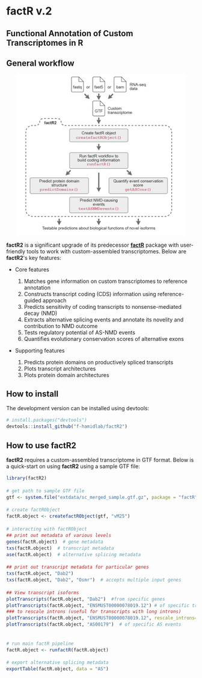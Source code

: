 # **factR v.2**

## Functional Annotation of Custom Transcriptomes in R

## General workflow
<p align="center">
  <img src="man/figures/factR2.png" width="450"/>
</p>

**factR2** is a significant upgrade of its predecessor 
[**factR**](https://fursham-h.github.io/factR/) package with user-friendly tools to work 
with custom-assembled transcriptomes. Below are **factR2**'s key features:

* Core features
  1. Matches gene information on custom transcriptomes to reference annotation
  2. Constructs transcript coding (CDS) information using reference-guided approach
  3. Predicts sensitivity of coding transcripts to nonsense-mediated decay (NMD)
  4. Extracts alternative splicing events and annotate its novelity and contribution to NMD outcome
  4. Tests regulatory potential of AS-NMD events
  5. Quantifies evolutionary conservation scores of alternative exons

* Supporting features 
  1. Predicts protein domains on productively spliced transcripts
  2. Plots transcript architectures 
  3. Plots protein domain architectures
  
## How to install
The development version can be installed using devtools:
```r
# install.packages("devtools")
devtools::install_github("f-hamidlab/factR2")
```

## How to use **factR2**

**factR2** requires a custom-assembled transcriptome in GTF format. Below is 
a quick-start on using **factR2** using a sample GTF file:

```r
library(factR2)

# get path to sample GTF file
gtf <- system.file("extdata/sc_merged_sample.gtf.gz", package = "factR")

# create factRObject
factR.object <- createfactRObject(gtf, "vM25")

# interacting with factRObject
## print out metadata of various levels
genes(factR.object)  # gene metadata
txs(factR.object)  # transcript metadata
ase(factR.object)  # alternative splicing metadata

## print out transcript metadata for particular genes
txs(factR.object, "Dab2")
txs(factR.object, "Dab2", "Osmr")  # accepts multiple input genes

## View transcript isoforms
plotTranscripts(factR.object, "Dab2")  #from specific genes
plotTranscripts(factR.object, "ENSMUST00000078019.12") # of specific transcripts
### to rescale introns (useful for transcripts with long introns)
plotTranscripts(factR.object, "ENSMUST00000078019.12", rescale_introns=TRUE) 
plotTranscripts(factR.object, "AS00179")  # of specific AS events


# run main factR pipeline
factR.object <- runfactR(factR.object)

# export alternative splicing metadata
exportTable(factR.object, data = "AS")

```

